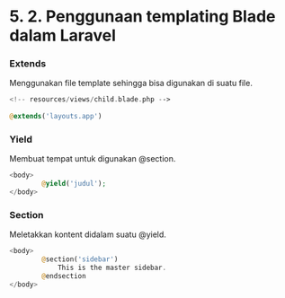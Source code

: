 # 5. 2. Penggunaan templating Blade dalam Laravel


### Extends

Menggunakan file template sehingga bisa digunakan di suatu file.

```php
<!-- resources/views/child.blade.php -->
 
@extends('layouts.app')
```

### Yield

Membuat tempat untuk digunakan @section.

```php
<body>
        @yield('judul');
</body>
```

### Section

Meletakkan kontent didalam suatu @yield.

```php
<body>
        @section('sidebar')
            This is the master sidebar.
        @endsection
</body>
```


